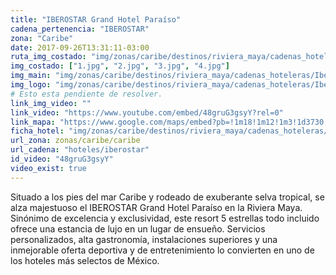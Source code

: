 ```yaml
---
title: "IBEROSTAR Grand Hotel Paraíso"
cadena_pertenencia: "IBEROSTAR"
zona: "Caribe"
date: 2017-09-26T13:31:11-03:00
ruta_img_costado: "img/zonas/caribe/destinos/riviera_maya/cadenas_hoteleras/Iberostar/iberostar_grand_hotel_paraiso/imagenes_hotel/"
img_costado: ["1.jpg", "2.jpg", "3.jpg", "4.jpg"]
img_main: "img/zonas/caribe/destinos/riviera_maya/cadenas_hoteleras/Iberostar/iberostar_grand_hotel_paraiso/iberostar_grand_hotel_paraiso.jpg"
img_logo: "img/zonas/caribe/destinos/riviera_maya/cadenas_hoteleras/Iberostar/iberostar_grand_hotel_paraiso/logo_hotel/logo_iberostar_grand_hotel_paraiso.jpg"
# Esto esta pendiente de resolver.
link_img_video: ""
link_video: "https://www.youtube.com/embed/48gruG3gsyY?rel=0"
link_mapa: "https://www.google.com/maps/embed?pb=!1m18!1m12!1m3!1d3730.8686666907456!2d-86.96475068507192!3d20.75611658614669!2m3!1f0!2f0!3f0!3m2!1i1024!2i768!4f13.1!3m3!1m2!1s0x8f4e616ac001e49f%3A0xbb53bc86855d622b!2sIberostar+Grand+Hotel+Paraiso!5e0!3m2!1ses!2scl!4v1509639121931"
ficha_hotel: "img/zonas/caribe/destinos/riviera_maya/cadenas_hoteleras/Iberostar/iberostar_grand_hotel_paraiso/iberostar_grand_hotel_paraiso.pdf"
url_zona: zonas/caribe/caribe
url_cadena: "hoteles/iberostar"
id_video: "48gruG3gsyY"
video_exist: true
---
```

Situado a los pies del mar Caribe y rodeado de exuberante selva tropical, se alza majestuoso el IBEROSTAR Grand Hotel Paraíso en la Riviera Maya. Sinónimo de excelencia y exclusividad, este resort 5 estrellas todo incluido ofrece una estancia de lujo en un lugar de ensueño. Servicios personalizados, alta gastronomía, instalaciones superiores y una inmejorable oferta deportiva y de entretenimiento lo convierten en uno de los hoteles más selectos de México.
